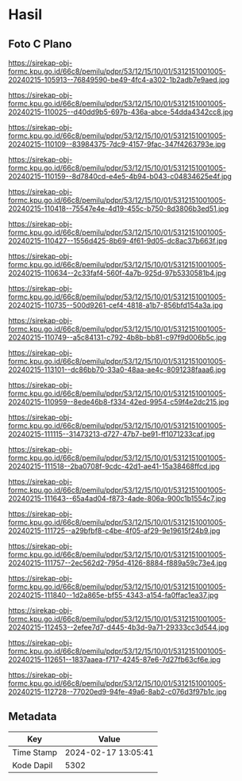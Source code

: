 # Hasil

## Foto C Plano

https://sirekap-obj-formc.kpu.go.id/66c8/pemilu/pdpr/53/12/15/10/01/5312151001005-20240215-105913--76849590-be49-4fc4-a302-1b2adb7e9aed.jpg

https://sirekap-obj-formc.kpu.go.id/66c8/pemilu/pdpr/53/12/15/10/01/5312151001005-20240215-110025--d40dd9b5-697b-436a-abce-54dda4342cc8.jpg

https://sirekap-obj-formc.kpu.go.id/66c8/pemilu/pdpr/53/12/15/10/01/5312151001005-20240215-110109--83984375-7dc9-4157-9fac-347f4263793e.jpg

https://sirekap-obj-formc.kpu.go.id/66c8/pemilu/pdpr/53/12/15/10/01/5312151001005-20240215-110159--8d7840cd-e4e5-4b94-b043-c04834625e4f.jpg

https://sirekap-obj-formc.kpu.go.id/66c8/pemilu/pdpr/53/12/15/10/01/5312151001005-20240215-110418--75547e4e-4d19-455c-b750-8d3806b3ed51.jpg

https://sirekap-obj-formc.kpu.go.id/66c8/pemilu/pdpr/53/12/15/10/01/5312151001005-20240215-110427--1556d425-8b69-4f61-9d05-dc8ac37b663f.jpg

https://sirekap-obj-formc.kpu.go.id/66c8/pemilu/pdpr/53/12/15/10/01/5312151001005-20240215-110634--2c33faf4-560f-4a7b-925d-97b5330581b4.jpg

https://sirekap-obj-formc.kpu.go.id/66c8/pemilu/pdpr/53/12/15/10/01/5312151001005-20240215-110735--500d9261-cef4-4818-a1b7-856bfd154a3a.jpg

https://sirekap-obj-formc.kpu.go.id/66c8/pemilu/pdpr/53/12/15/10/01/5312151001005-20240215-110749--a5c84131-c792-4b8b-bb81-c97f9d006b5c.jpg

https://sirekap-obj-formc.kpu.go.id/66c8/pemilu/pdpr/53/12/15/10/01/5312151001005-20240215-113101--dc86bb70-33a0-48aa-ae4c-8091238faaa6.jpg

https://sirekap-obj-formc.kpu.go.id/66c8/pemilu/pdpr/53/12/15/10/01/5312151001005-20240215-110959--8ede46b8-f334-42ed-9954-c59f4e2dc215.jpg

https://sirekap-obj-formc.kpu.go.id/66c8/pemilu/pdpr/53/12/15/10/01/5312151001005-20240215-111115--31473213-d727-47b7-be91-ff1071233caf.jpg

https://sirekap-obj-formc.kpu.go.id/66c8/pemilu/pdpr/53/12/15/10/01/5312151001005-20240215-111518--2ba0708f-9cdc-42d1-ae41-15a38468ffcd.jpg

https://sirekap-obj-formc.kpu.go.id/66c8/pemilu/pdpr/53/12/15/10/01/5312151001005-20240215-111643--65a4ad04-f873-4ade-806a-900c1b1554c7.jpg

https://sirekap-obj-formc.kpu.go.id/66c8/pemilu/pdpr/53/12/15/10/01/5312151001005-20240215-111725--a29bfbf8-c4be-4f05-af29-9e19615f24b9.jpg

https://sirekap-obj-formc.kpu.go.id/66c8/pemilu/pdpr/53/12/15/10/01/5312151001005-20240215-111757--2ec562d2-795d-4126-8884-f889a59c73e4.jpg

https://sirekap-obj-formc.kpu.go.id/66c8/pemilu/pdpr/53/12/15/10/01/5312151001005-20240215-111840--1d2a865e-bf55-4343-a154-fa0ffac1ea37.jpg

https://sirekap-obj-formc.kpu.go.id/66c8/pemilu/pdpr/53/12/15/10/01/5312151001005-20240215-112453--2efee7d7-d445-4b3d-9a71-29333cc3d544.jpg

https://sirekap-obj-formc.kpu.go.id/66c8/pemilu/pdpr/53/12/15/10/01/5312151001005-20240215-112651--1837aaea-f717-4245-87e6-7d27fb63cf6e.jpg

https://sirekap-obj-formc.kpu.go.id/66c8/pemilu/pdpr/53/12/15/10/01/5312151001005-20240215-112728--77020ed9-94fe-49a6-8ab2-c076d3f97b1c.jpg


## Metadata

| Key        | Value               |
| ---------- | ------------------- |
| Time Stamp | 2024-02-17 13:05:41 |
| Kode Dapil | 5302                |



